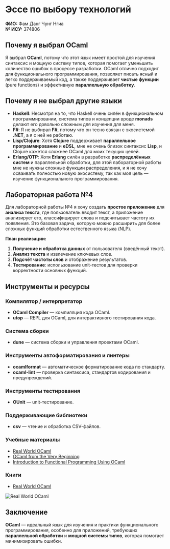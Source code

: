 # Эссе по выбору технологий

**ФИО:** Фам Данг Чунг Нгиа  
**№ ИСУ:** 374806

## Почему я выбрал OCaml
Я выбрал **OCaml**, потому что этот язык имеет простой для изучения синтаксис и мощную систему типов, которая помогает уменьшить количество ошибок в процессе разработки. OCaml отлично подходит для функционального программирования, позволяет писать ясный и легко поддерживаемый код, а также поддерживает **чистые функции** (pure functions) и эффективную **параллельную обработку**.

## Почему я не выбрал другие языки
- **Haskell**: Несмотря на то, что Haskell очень силён в функциональном программировании, система типов и концепции вроде **monads** делают его довольно сложным для изучения для меня.  
- **F#**: Я не выбирал **F#**, потому что он тесно связан с экосистемой **.NET**, а я с ней не работаю.  
- **Lisp/Clojure**: Хотя **Clojure** поддерживает **параллельное программирование** и **eDSL**, мне не очень близок синтаксис **Lisp**, и Clojure кажется сложнее OCaml для моих текущих целей.  
- **Erlang/OTP**: Хотя **Erlang** силён в разработке **распределённых систем** и параллельной обработки, для этой лабораторной работы мне не нужны сложные функции распределения, и я не хочу осваивать полностью новую экосистему, так как моя цель — изучение функционального программирования.

## Лабораторная работа №4
Для лабораторной работы №4 я хочу создать **простое приложение** для **анализа текста**, где пользователь вводит текст, а приложение анализирует его, классифицирует слова и подсчитывает частоту их появления. Это базовая задача, которую можно расширить для более сложных функций обработки естественного языка (NLP).

**План реализации:**
1. **Получение и обработка данных** от пользователя (введённый текст).  
2. **Анализ текста** и извлечение ключевых слов.  
3. **Подсчёт частоты слов** и отображение результатов.  
4. **Тестирование**: использование unit-тестов для проверки корректности основных функций.

## Инструменты и ресурсы

### Компилятор / интерпретатор
- **OCaml Compiler** — компиляция кода OCaml.  
- **utop** — REPL для OCaml, для интерактивного тестирования кода.

### Система сборки
- **dune** — система сборки и управления проектами OCaml.

### Инструменты автоформатирования и линтеры
- **ocamlformat** — автоматическое форматирование кода по стандарту.  
- **ocaml-lint** — проверка синтаксиса, стандартов кодирования и предупреждений.

### Инструменты тестирования
- **OUnit** — unit-тестирование.

### Поддерживающие библиотеки
- **csv** — чтение и обработка CSV-файлов.

### Учебные материалы
- [Real World OCaml](https://dev.realworldocaml.org/toc.html)  
- [OCaml from the Very Beginning](https://johnwhitington.net/ocamlfromtheverybeginning/)  
- [Introduction to Functional Programming Using OCaml](https://romain.bardou.fr/slides/caml060711.pdf)

### Книги
- [Real World OCaml](https://dev.realworldocaml.org/toc.html)
  
![Real World OCaml](https://m.media-amazon.com/images/I/61iU0LUP+dL._SY425_.jpg)

## Заключение

**OCaml** — идеальный язык для изучения и практики функционального программирования, особенно для приложений, требующих **параллельной обработки** и **мощной системы типов**, которая помогает минимизировать ошибки.
